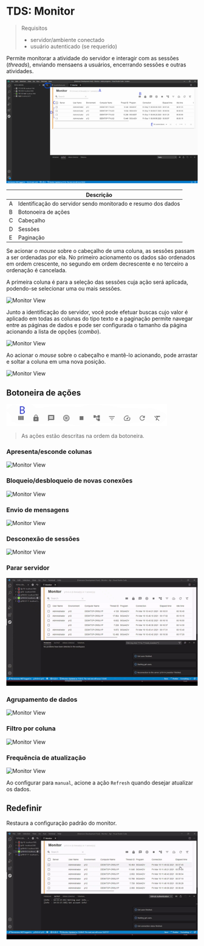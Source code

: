 # TDS: Monitor

> Requisitos
>
> - servidor/ambiente conectado
> - usuário autenticado (se requerido)

Permite monitorar a atividade do servidor e interagir com as sessões (_threads_), enviando mensaens a usuários, encerrando sessões e outras atividades.

![Monitor View](./monitor/monitor.png)

|     | Descrição                                                     |
| --- | ------------------------------------------------------------- |
| A   | Identificação do servidor sendo monitorado e resumo dos dados |
| B   | Botonoeira de ações                                           |
| C   | Cabeçalho                                                     |
| D   | Sessões                                                       |
| E   | Paginação                                                     |

Se acionar o _mouse_ sobre o cabeçalho de uma coluna, as sessões passam a ser ordenadas por ela. No primeiro acionamento os dados são ordenados em ordem crescente, no segundo em ordem decrescente e no terceiro a ordenação é cancelada.

A primeira coluna é para a seleção das sessões cuja ação será aplicada, podendo-se selecionar uma ou mais sessões.

![Monitor View](./monitor/monitor_1.gif)

Junto a identificação do servidor, você pode efetuar buscas cujo valor é aplicado em todas as colunas do tipo texto e a paginação permite navegar entre as páginas de dados e pode ser configurada o tamanho da página acionando a lista de opções (_combo_).

![Monitor View](./monitor/monitor_2.gif)

Ao acionar o _mouse_ sobre o cabeçalho e mantê-lo acionando, pode arrastar e soltar a coluna em uma nova posição.

![Monitor View](./monitor/drag.gif)

## Botoneira de ações

![Monitor View](./monitor/botoneira.png)

> As ações estão descritas na ordem da botoneira.

### Apresenta/esconde colunas

![Monitor View](./monitor/column.gif)

### Bloqueio/desbloqueio de novas conexões

![Monitor View](./monitor/lock.gif)

### Envio de mensagens

![Monitor View](./monitor/send-message.gif)

### Desconexão de sessões

![Monitor View](./monitor/disconnect.gif)

### Parar servidor

![Monitor View](./monitor/stop.gif)

### Agrupamento de dados

![Monitor View](./monitor/group.gif)

### Filtro por coluna

![Monitor View](./monitor/filter.gif)

### Frequência de atualização

![Monitor View](./monitor/speed.gif)

Ao configurar para `manual`, acione a ação `Refresh` quando desejar atualizar os dados.

## Redefinir

Restaura a configuração padrão do monitor.

![Monitor View](./monitor/reset.gif)
